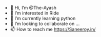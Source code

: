 - 👋 Hi, I’m @The-Ayash
- 👀 I’m interested in Ride
- 🌱 I’m currently learning python
- 💞️ I’m looking to collaborate on ...
- 📫 How to reach me https://Saneeroy.in/

<!---
The-Ayash/The-Ayash is a ✨ special ✨ repository because its `README.md` (this file) appears on your GitHub profile.
You can click the Preview link to take a look at your changes.
--->

